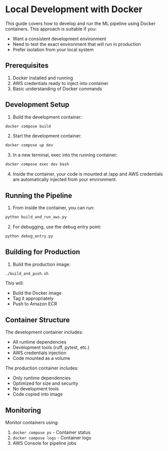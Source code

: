# Local Development with Docker

This guide covers how to develop and run the ML pipeline using Docker containers. This approach is suitable if you:
- Want a consistent development environment
- Need to test the exact environment that will run in production
- Prefer isolation from your local system

## Prerequisites

1. Docker installed and running
2. AWS credentials ready to inject into container
3. Basic understanding of Docker commands

## Development Setup

1. Build the development container:
```bash
docker compose build
```

2. Start the development container:
```bash
docker compose up dev
```

3. In a new terminal, exec into the running container:
```bash
docker compose exec dev bash
```

4. Inside the container, your code is mounted at /app and AWS credentials are automatically injected from your environment.

## Running the Pipeline

1. From inside the container, you can run:
```bash
python build_and_run_aws.py
```

2. For debugging, use the debug entry point:
```bash
python debug_entry.py
```

## Building for Production

1. Build the production image:
```bash
./build_and_push.sh
```

This will:
- Build the Docker image
- Tag it appropriately
- Push to Amazon ECR

## Container Structure

The development container includes:
- All runtime dependencies
- Development tools (ruff, pytest, etc.)
- AWS credentials injection
- Code mounted as a volume

The production container includes:
- Only runtime dependencies
- Optimized for size and security
- No development tools
- Code copied into image

## Monitoring

Monitor containers using:
1. `docker compose ps` - Container status
2. `docker compose logs` - Container logs
3. AWS Console for pipeline jobs
